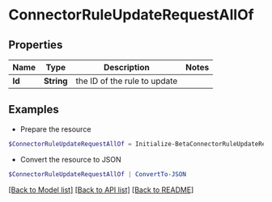 # ConnectorRuleUpdateRequestAllOf
## Properties

Name | Type | Description | Notes
------------ | ------------- | ------------- | -------------
**Id** | **String** | the ID of the rule to update | 

## Examples

- Prepare the resource
```powershell
$ConnectorRuleUpdateRequestAllOf = Initialize-BetaConnectorRuleUpdateRequestAllOf  -Id 8113d48c0b914f17b4c6072d4dcb9dfe
```

- Convert the resource to JSON
```powershell
$ConnectorRuleUpdateRequestAllOf | ConvertTo-JSON
```

[[Back to Model list]](../README.md#documentation-for-models) [[Back to API list]](../README.md#documentation-for-api-endpoints) [[Back to README]](../README.md)

